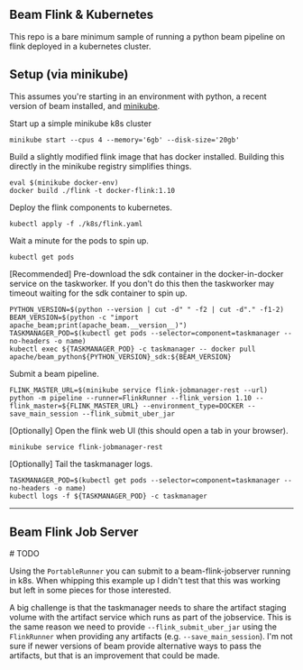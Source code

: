 Beam Flink & Kubernetes
---

This repo is a bare minimum sample of running a python beam pipeline on flink deployed in a kubernetes cluster.

Setup (via minikube)
-----

This assumes you're starting in an environment with python, a recent version of beam installed, and [minikube](https://kubernetes.io/docs/tasks/tools/install-minikube/). 

Start up a simple minikube k8s cluster
```shell script
minikube start --cpus 4 --memory='6gb' --disk-size='20gb'
```

Build a slightly modified flink image that has docker installed. Building this directly in the minikube registry simplifies things.
```shell script
eval $(minikube docker-env)
docker build ./flink -t docker-flink:1.10
```

Deploy the flink components to kubernetes.
```shell script
kubectl apply -f ./k8s/flink.yaml
```

Wait a minute for the pods to spin up.
```shell script
kubectl get pods
```

[Recommended] Pre-download the sdk container in the docker-in-docker service on the taskworker. If you don't do this then the taskworker may timeout waiting for the sdk container to spin up.
```shell script
PYTHON_VERSION=$(python --version | cut -d" " -f2 | cut -d"." -f1-2)
BEAM_VERSION=$(python -c "import apache_beam;print(apache_beam.__version__)")
TASKMANAGER_POD=$(kubectl get pods --selector=component=taskmanager --no-headers -o name)
kubectl exec ${TASKMANAGER_POD} -c taskmanager -- docker pull apache/beam_python${PYTHON_VERSION}_sdk:${BEAM_VERSION}
```

Submit a beam pipeline.
```shell script
FLINK_MASTER_URL=$(minikube service flink-jobmanager-rest --url)
python -m pipeline --runner=FlinkRunner --flink_version 1.10 --flink_master=${FLINK_MASTER_URL} --environment_type=DOCKER --save_main_session --flink_submit_uber_jar
```

[Optionally] Open the flink web UI (this should open a tab in your browser).
```shell script
minikube service flink-jobmanager-rest
```

[Optionally] Tail the taskmanager logs.
```shell script
TASKMANAGER_POD=$(kubectl get pods --selector=component=taskmanager --no-headers -o name)
kubectl logs -f ${TASKMANAGER_POD} -c taskmanager
```


----

Beam Flink Job Server
---
\# TODO

Using the `PortableRunner` you can submit to a beam-flink-jobserver running in k8s. When whipping this example up I didn't test that this was working but left in some pieces for those interested.

A big challenge is that the taskmanager needs to share the artifact staging volume with the artifact service which runs as part of the jobservice. This is the same reason we need to provide `--flink_submit_uber_jar` using the `FlinkRunner` when providing any artifacts (e.g. `--save_main_session`). I'm not sure if newer versions of beam provide alternative ways to pass the artifacts, but that is an improvement that could be made.